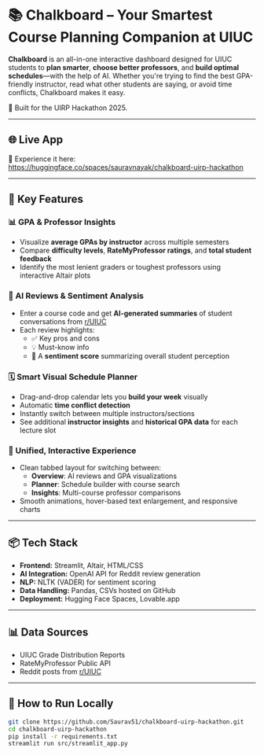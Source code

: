 # 📚 Chalkboard – Your Smartest Course Planning Companion at UIUC

**Chalkboard** is an all-in-one interactive dashboard designed for UIUC students to **plan smarter**, **choose better professors**, and **build optimal schedules**—with the help of AI. Whether you're trying to find the best GPA-friendly instructor, read what other students are saying, or avoid time conflicts, Chalkboard makes it easy.

🧠 Built for the UIRP Hackathon 2025.

---

## 🌐 Live App

🎯 Experience it here: https://huggingface.co/spaces/sauravnayak/chalkboard-uirp-hackathon

---

## 🚀 Key Features

### 📊 GPA & Professor Insights
- Visualize **average GPAs by instructor** across multiple semesters  
- Compare **difficulty levels**, **RateMyProfessor ratings**, and **total student feedback**  
- Identify the most lenient graders or toughest professors using interactive Altair plots  

### 🤖 AI Reviews & Sentiment Analysis
- Enter a course code and get **AI-generated summaries** of student conversations from [r/UIUC](https://www.reddit.com/r/UIUC)  
- Each review highlights:  
  - ✅ Key pros and cons  
  - 💡 Must-know info  
  - 🎯 A **sentiment score** summarizing overall student perception

### 🗓️ Smart Visual Schedule Planner
- Drag-and-drop calendar lets you **build your week** visually  
- Automatic **time conflict detection**  
- Instantly switch between multiple instructors/sections  
- See additional **instructor insights** and **historical GPA data** for each lecture slot  

### 💬 Unified, Interactive Experience
- Clean tabbed layout for switching between:
  - **Overview**: AI reviews and GPA visualizations  
  - **Planner**: Schedule builder with course search  
  - **Insights**: Multi-course professor comparisons  
- Smooth animations, hover-based text enlargement, and responsive charts  

---

## 📦 Tech Stack

- **Frontend:** Streamlit, Altair, HTML/CSS  
- **AI Integration:** OpenAI API for Reddit review generation  
- **NLP:** NLTK (VADER) for sentiment scoring  
- **Data Handling:** Pandas, CSVs hosted on GitHub  
- **Deployment:** Hugging Face Spaces, Lovable.app

---

## 📊 Data Sources

- UIUC Grade Distribution Reports  
- RateMyProfessor Public API  
- Reddit posts from [r/UIUC](https://www.reddit.com/r/UIUC)

---

## 🧪 How to Run Locally

```bash
git clone https://github.com/Saurav51/chalkboard-uirp-hackathon.git
cd chalkboard-uirp-hackathon
pip install -r requirements.txt
streamlit run src/streamlit_app.py

